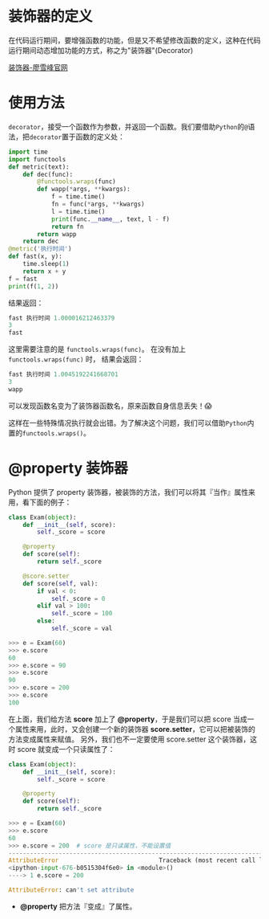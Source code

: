 # 装饰器的定义
在代码运行期间，要增强函数的功能，但是又不希望修改函数的定义，这种在代码运行期间动态增加功能的方式，称之为"装饰器"(Decorator)

[装饰器-廖雪峰官网](https://www.liaoxuefeng.com/wiki/1016959663602400/1017451662295584)

# 使用方法
`decorator`，接受一个函数作为参数，并返回一个函数。我们要借助`Python`的`@`语法，把`decorator`置于函数的定义处：
~~~python
import time
import functools
def metric(text):
    def dec(func):
        @functools.wraps(func)
        def wapp(*args, **kwargs):
            f = time.time()
            fn = func(*args, **kwargs)
            l = time.time()
            print(func.__name__, text, l - f)
            return fn
        return wapp
    return dec
@metric('执行时间')
def fast(x, y):
    time.sleep(1)
    return x + y
f = fast
print(f(1, 2))
~~~
结果返回：
~~~python
fast 执行时间 1.000016212463379
3
fast
~~~
这里需要注意的是 `functools.wraps(func)`。
在没有加上 `functools.wraps(func)` 时， 结果会返回：
~~~python
fast 执行时间 1.0045192241668701
3
wapp
~~~
可以发现函数名变为了装饰器函数名，原来函数自身信息丢失！😱

这样在一些特殊情况执行就会出错。为了解决这个问题，我们可以借助`Python`内置的`functools.wraps()`。

# @property  装饰器
Python 提供了 property 装饰器，被装饰的方法，我们可以将其『当作』属性来用，看下面的例子：
~~~python
class Exam(object):
    def __init__(self, score):
        self._score = score

    @property
    def score(self):
        return self._score

    @score.setter
    def score(self, val):
        if val < 0:
            self._score = 0
        elif val > 100:
            self._score = 100
        else:
            self._score = val

>>> e = Exam(60)
>>> e.score
60
>>> e.score = 90
>>> e.score
90
>>> e.score = 200
>>> e.score
100
~~~
在上面，我们给方法 **score** 加上了 **@property**，于是我们可以把 score 当成一个属性来用，此时，又会创建一个新的装饰器 **score.setter**，它可以把被装饰的方法变成属性来赋值。
另外，我们也不一定要使用 score.setter 这个装饰器，这时 score 就变成一个只读属性了：
~~~python
class Exam(object):
    def __init__(self, score):
        self._score = score

    @property
    def score(self):
        return self._score

>>> e = Exam(60)
>>> e.score
60
>>> e.score = 200  # score 是只读属性，不能设置值
---------------------------------------------------------------------------
AttributeError                            Traceback (most recent call last)
<ipython-input-676-b0515304f6e0> in <module>()
----> 1 e.score = 200

AttributeError: can't set attribute
~~~
*  **@property** 把方法『变成』了属性。